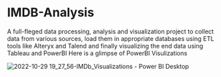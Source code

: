 # IMDB-Analysis
A full-fleged data processing, analysis and visualization project to collect data from various sources, load them in appropriate databases using ETL tools like Alteryx and Talend and finally visualizing the end data using Tableau and PowerBI
Here is a glimpse of PowerBI Visulizations

![2022-10-29 19_27_56-IMDb_Visualizations - Power BI Desktop](https://user-images.githubusercontent.com/78772595/198856536-cf9c98ec-494a-4f18-990b-fdc216f324b2.png)
